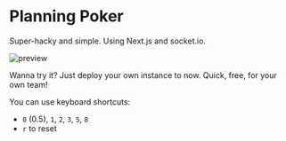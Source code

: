 # Planning Poker

Super-hacky and simple. Using Next.js and socket.io.

![preview](https://raw.githubusercontent.com/tajo/est/master/est.png)

Wanna try it? Just deploy your own instance to now. Quick, free, for your own team!

You can use keyboard shortcuts:

- `0` (0.5), `1`, `2`, `3`, `5`, `8`
- `r` to reset
